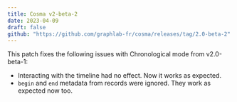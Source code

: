 ```yaml
---
title: Cosma v2-beta-2
date: 2023-04-09
draft: false
github: "https://github.com/graphlab-fr/cosma/releases/tag/2.0-beta-2"
---
```


This patch fixes the following issues with Chronological mode from v2.0-beta-1:

- Interacting with the timeline had no effect. Now it works as expected.
- `begin` and `end` metadata from records were ignored. They work as expected now too.